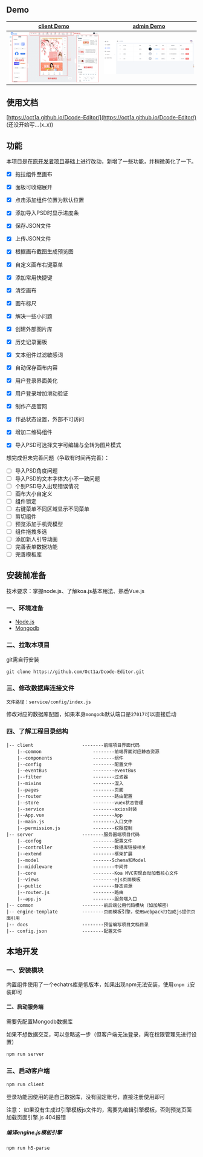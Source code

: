 ## Demo

| [ client Demo](http://dcode.dllca.cn/) | [admin Demo](https://github.com/Oct1a/Dcode-Editor-admin) |
| ------------------------------------- | --------- |
| ![](./docs/static/image/index.jpg)    | ![](./docs/static/image/admin.png)     |



## 使用文档

[https://oct1a.github.io/Dcode-Editor/](https://oct1a.github.io/Dcode-Editor/) (还没开始写...(x_x))



## 功能

本项目是在[原开发者项目](https://github.com/huangwei9527/quark-h5)基础上进行改动，新增了一些功能，并稍微美化了一下。

- [x] 拖拉组件至画布
- [x] 面板可收缩展开
- [x] 点击添加组件位置为默认位置
- [x] 添加导入PSD时显示进度条
- [x] 保存JSON文件
- [x] 上传JSON文件
- [x] 根据画布截图生成预览图
- [x] 自定义画布右键菜单
- [x] 添加常用快捷键
- [x] 清空画布
- [x] 画布标尺
- [x] 解决一些小问题
- [x] 创建外部图片库
- [x] 历史记录面板
- [x] 文本组件过滤敏感词
- [x] 自动保存画布内容
- [x] 用户登录界面美化
- [x] 用户登录增加滑动验证
- [x] 制作产品官网
- [x] 作品状态设置，外部不可访问
- [x] 增加二维码组件
- [x] 导入PSD可选择文字可编辑与全转为图片模式



想完成但未完善问题（争取有时间再完善）：

- [ ] 导入PSD角度问题
- [ ] 导入PSD的文本字体大小不一致问题
- [ ] 个别PSD导入出现错误情况
- [ ] 画布大小自定义
- [ ] 组件锁定
- [ ] 右键菜单不同区域显示不同菜单
- [ ] 剪切组件
- [ ] 预览添加手机壳模型
- [ ] 组件拖拽多选
- [ ] 添加新人引导动画
- [ ] 完善表单数据功能
- [ ] 完善模板库

## 安装前准备

技术要求：掌握node.js、了解koa.js基本用法、熟悉Vue.js

### 一、环境准备

- [Node.js](https://nodejs.org/en/download/)
- [Mongodb](https://www.mongodb.com/try/download/community)

### 二、拉取本项目

git需自行安装

```
git clone https://github.com/Oct1a/Dcode-Editor.git
```

### 三、修改数据库连接文件

```
文件路径：service/config/index.js
```

修改对应的数据库配置，如果本身`mongodb`默认端口是`27017`可以直接启动

### 四、了解工程目录结构

```
|-- client					--------前端项目界面代码
    |--common					--------前端界面对应静态资源
    |--components				--------组件
    |--config					--------配置文件
    |--eventBus					--------eventBus
    |--filter					--------过滤器
    |--mixins					--------混入
    |--pages					--------页面
    |--router					--------路由配置
    |--store					--------vuex状态管理
    |--service					--------axios封装
    |--App.vue					--------App
    |--main.js					--------入口文件
    |--permission.js			--------权限控制
|-- server					--------服务器端项目代码
    |--confog					--------配置文件
    |--controller				--------数据库链接相关
    |--extend					--------框架扩展
    |--model					-------Schema和Model
    |--middleware				--------中间件
    |--core						--------Koa MVC实现自动加载核心文件
    |--views					--------ejs页面模板
    |--public					--------静态资源
    |--router.js				--------路由
    |--app.js					--------服务端入口
|-- common					--------前后端公用代码模块（如加解密）
|-- engine-template			--------页面模板引擎，使用webpack打包成js提供页面引用
|-- docs					--------预留编写项目文档目录
|-- config.json				--------配置文件
```



## 本地开发

### 一、安装模块

内置组件使用了一个echatrs库是低版本，如果出现npm无法安装，使用`cnpm i`安装即可

####  二、启动服务端

需要先配置Mongodb数据库

如果不想数据交互，可以忽略这一步（但客户端无法登录，需在权限管理先进行设置）

```bash
npm run server
```

### 三、启动客户端

```bash
npm run client
```

登录功能因使用的是自己数据库，没有固定账号，直接注册使用即可

注意： 如果没有生成过引擎模板js文件的，需要先编辑引擎模板，否则预览页面加载页面引擎.js 404报错

##### 编译engine.js模板引擎

```bash
npm run h5-parse
```

